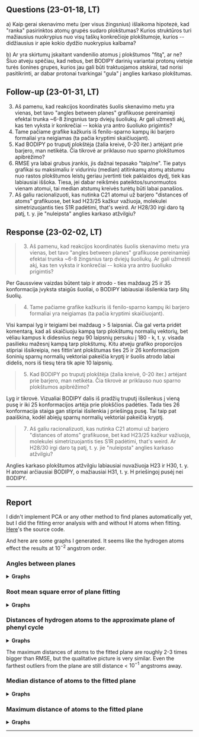 ## Questions (23-01-18, LT)

a) Kaip gerai skenavimo metu (per visus žingsnius) išlaikoma hipotezė, kad "ranka" pasirinktos atomų grupės sudaro plokštumas? Kurios struktūros turi mažiausius nuokrypius nuo visų taškų konkrečioje plokštumoje, kurios -- didžiausius ir apie kokio dydžio nuokrypius kalbama?

b) Ar yra skirtumų įskaitant vandenilio atomus į plokštumos "fitą", ar ne? Šiuo atveju spėčiau, kad nebus, bet BODIPY darinių variantai protonų vietoje turės šonines grupes, kurios jau gali būti traktuojamos atskirai, tad norisi pasitikrinti, ar dabar protonai tvarkingai "gula" į anglies karkaso plokštumas.

## Follow-up (23-01-31, LT)

3. Aš pamenu, kad reakcijos koordinatės šuolis skenavimo metu yra vienas, bet tavo "angles between planes" grafikuose pereinamieji efektai trunka ~6-8 žingsnius tarp dviejų šuoliukų. Ar gali užmesti akį, kas ten vyksta ir konkrečiai -- kokia yra antro šuoliuko prigimtis?
4. Tame pačiame grafike kažkuris iš fenilo-sparno kampų iki barjero formaliai yra neigiamas (ta pačia kryptimi skaičiuojant).
5. Kad BODIPY po truputį plokštėja (žalia kreivė, 0-20 iter.) artėjant prie barjero, man netikėta. Čia tikrovė ar priklauso nuo sparno plokštumos apibrėžimo?
6. RMSE yra labai grubus įrankis, jis dažnai tepasako "taip/ne". Tie patys grafikai su maksimaliu ir viduriniu (median) atitinkamų atomų atstumu nuo rastos plokštumos leistų geriau įvertinti tiek paklaidos dydį, tiek kas labiausiai iššoka. Tiesa, jei dabar reikšmės pateiktos/sunormuotos vienam atomui, tai median atstumų kreivės turėtų būti labai panašios.
7. Aš galiu racionalizuoti, kas nutinka C21 atomui už barjero "distances of atoms" grafikuose, bet kad H23/25 kažkur važiuoja, molekulei simetrizuojantis ties S1R padėtimi, that's weird. Ar H28/30 irgi daro tą patį, t. y. jie "nuleipsta" anglies karkaso atžvilgiu?

## Response (23-02-02, LT)

> 3. Aš pamenu, kad reakcijos koordinatės šuolis skenavimo metu yra vienas, bet tavo "angles between planes" grafikuose pereinamieji efektai trunka ~6-8 žingsnius tarp dviejų šuoliukų. Ar gali užmesti akį, kas ten vyksta ir konkrečiai -- kokia yra antro šuoliuko prigimtis?

Per Gaussview vaizdas būtent taip ir atrodo - ties maždaug 25 ir 35 konformacija įvyksta staigūs šuoliai, o BODIPY labiausiai išsilenkia tarp šitų šuolių.

> 4. Tame pačiame grafike kažkuris iš fenilo-sparno kampų iki barjero formaliai yra neigiamas (ta pačia kryptimi skaičiuojant).

Visi kampai lyg ir teigiami bei maždaug > 5 laipsniai.
Čia gal verta pridėt komentarą, kad aš skaičiuoju kampą tarp plokštumų normalių vektorių, bet vėliau kampus k didesnius negu 90 laipsnių persuku į 180 - k, t. y. visada pasilieku mažesnį kampą tarp plokštumų. Kitu atveju grafiko proporcijos stipriai išsikreipia, nes fittin'ant plokštumas ties 25 ir 26 konformacijom šoninių sparnų normalių vektoriai pakeičia kryptį ir šuolis atrodo labai didelis, nors iš tiesų tėra tik apie 10 laipsnių.

> 5. Kad BODIPY po truputį plokštėja (žalia kreivė, 0-20 iter.) artėjant prie barjero, man netikėta. Čia tikrovė ar priklauso nuo sparno plokštumos apibrėžimo?

Lyg ir tikrovė. Vizualiai BODIPY dalis iš pradžių truputį išsilenkus į vieną pusę ir iki 25 konformacijos artėja prie plokščios padėties. Tada ties 26 konformacija staiga gan stipriai išsilenkia į priešingą pusę. Tai taip pat paaiškina, kodėl abiejų sparnų normalių vektoriai pakeičia kryptį.

> 7. Aš galiu racionalizuoti, kas nutinka C21 atomui už barjero "distances of atoms" grafikuose, bet kad H23/25 kažkur važiuoja, molekulei simetrizuojantis ties S1R padėtimi, that's weird. Ar H28/30 irgi daro tą patį, t. y. jie "nuleipsta" anglies karkaso atžvilgiu?

Anglies karkaso plokštumos atžvilgiu labiausiai nuvažiuoja H23 ir H30, t. y. H atomai arčiausiai BODIPY, o mažiausiai H31, t. y. H priešingoj pusėj nei BODIPY.

---

## Report

I didn't implement PCA or any other method to find planes automatically yet, but I did the fitting error analysis with and without H atoms when fitting. [Here](https://github.com/exeph-lab/chemanalysis/blob/main/rg_scripts/bdp-phenyl-meoh-modelling-dynamics.ipynb)'s the source code.

And here are some graphs I generated. It seems like the hydrogen atoms effect the results at $10^{-2}$ angstrom order.

### Angles between planes

<details>
<summary><b>Graphs</b></summary>


![image](https://user-images.githubusercontent.com/59236770/216161666-faa29b19-bea7-41e1-a847-0da9db962d0b.png)
![image](https://user-images.githubusercontent.com/59236770/216161706-7d41d639-9865-431f-888b-bca139f11543.png)

</details>

### Root mean square error of plane fitting

<details>
<summary><b>Graphs</b></summary>

![image](https://user-images.githubusercontent.com/59236770/216161732-2969e814-9954-4c57-8304-24f1cadc2e76.png)
![image](https://user-images.githubusercontent.com/59236770/216161772-9772194f-4e56-4dea-9319-59de8d1c8c59.png)

</details>

### Distances of hydrogen atoms to the approximate plane of phenyl cycle

<details>
<summary><b>Graphs</b></summary>

![image](https://user-images.githubusercontent.com/59236770/216175784-f431a13e-3760-45b7-a782-deb00d26315c.png)
![image](https://user-images.githubusercontent.com/59236770/216175803-954a0f96-5d15-4b0b-8d05-450f87660030.png)

</details>

The maximum distances of atoms to the fitted plane are roughly 2-3 times bigger than RMSE, but the qualitative picture is very similar. Even the farthest outliers from the plane are still distance < $10^{-1}$ angstroms away.

### Median distance of atoms to the fitted plane

<details>
<summary><b>Graphs</b></summary>

![image](https://user-images.githubusercontent.com/59236770/216162430-ce74eceb-8eae-40c0-92e9-4a8bba9f64ef.png)
![image](https://user-images.githubusercontent.com/59236770/216162460-ab9e2343-4d30-4f01-a7d9-6a5f995bb21d.png)

</details>

### Maximum distance of atoms to the fitted plane

<details>
<summary><b>Graphs</b></summary>

![image](https://user-images.githubusercontent.com/59236770/216162650-88994116-745d-4b89-80f8-1f61d0ce494e.png)
![image](https://user-images.githubusercontent.com/59236770/216162616-a2b2b361-147d-452e-b89e-e01a851e35b7.png)

</details>

---

